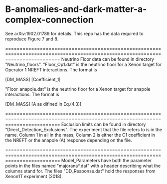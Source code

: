 # B-anomalies-and-dark-matter-a-complex-connection

See arXiv:1902.01789 for details. This repo has the data required to reproduce Figure 7 and 8.

===============================================================================================================================
Neutrino Floor data can be found in directory "Neutrino_floors". 
"Floor_Op1.dat" is the neutrino floor for a Xenon target for Operator 1 NREFT interactions. The format is 

[DM_MASS] [Coefficient_1] 

"Floor_anapole.dat" is the neutrino floor for a Xenon target for anapole interactions. The format is

[DM_MASS] [A as difined in Eq.(4.3)]

===============================================================================================================================
Exclusion limits can be found in directory "Direct_Detection_Exclusions". The experiment that the file refers to is in the name. Column 1 in all in the mass, Column 2 is either the C1 coefficient in the NREFT or the anapole (A) response depending on the file. 

===============================================================================================================================
Model_Parameters have both the parameter points in the files named "majorana*.dat" with a header describing what the columns stand for. The files "DD_Response.dat" hold the responses from Xenon1T experiment (2018). 
